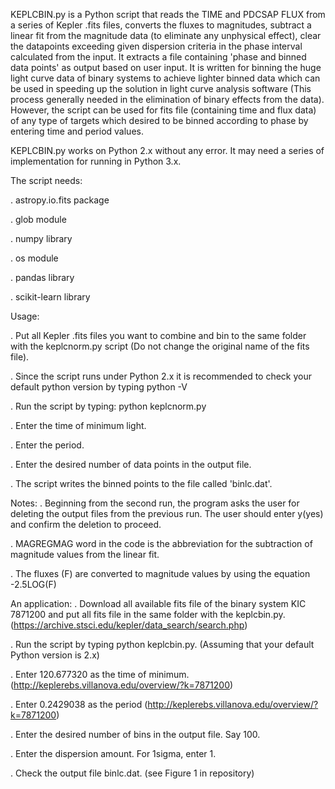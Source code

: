 
KEPLCBIN.py is a Python script that reads the TIME and PDCSAP FLUX from a series of Kepler .fits files, converts the fluxes to magnitudes, subtract a linear fit from the magnitude data (to eliminate any unphysical effect), clear the datapoints exceeding given dispersion criteria in the phase interval calculated from the input. It extracts a file containing 'phase and binned data points' as output based on user input. It is written for binning the huge light curve data of binary systems to achieve lighter binned data which can be used in speeding up the solution in light curve analysis software (This process generally needed in the elimination of binary effects from the data). However, the script can be used for fits file (containing time and flux data) of any type of targets which desired to be binned according to phase by entering time and period values. 

KEPLCBIN.py works on Python 2.x without any error. It may need a series of implementation for running in Python 3.x.



The script needs:

. astropy.io.fits package

. glob module

. numpy library

. os module

. pandas library

. scikit-learn library



Usage:

. Put all Kepler .fits files you want to combine and bin to the same folder with the keplcnorm.py script (Do not change the original name of the fits file).

. Since the script runs under Python 2.x it is recommended to check your default python version by typing python -V

. Run the script by typing: python keplcnorm.py

. Enter the time of minimum light.

. Enter the period.

. Enter the desired number of data points in the output file.

. The script writes the binned points to the file called 'binlc.dat'.



Notes: . Beginning from the second run, the program asks the user for deleting the output files from the previous run. The user should enter y(yes) and confirm the deletion to proceed.

. MAGREGMAG word in the code is the abbreviation for the subtraction of magnitude values from the linear fit.

. The fluxes (F) are converted to magnitude values by using the equation -2.5LOG(F)



An application:
. Download all available fits file of the binary system KIC 7871200 and put all fits file in the same folder with the keplcbin.py. (https://archive.stsci.edu/kepler/data_search/search.php)

. Run the script by typing python keplcbin.py. (Assuming that your default Python version is 2.x)

. Enter 120.677320 as the time of minimum. (http://keplerebs.villanova.edu/overview/?k=7871200)

. Enter 0.2429038 as the period (http://keplerebs.villanova.edu/overview/?k=7871200)

. Enter the desired number of bins in the output file. Say 100.

. Enter the dispersion amount. For 1sigma, enter 1.

. Check the output file binlc.dat. (see Figure 1 in repository)




